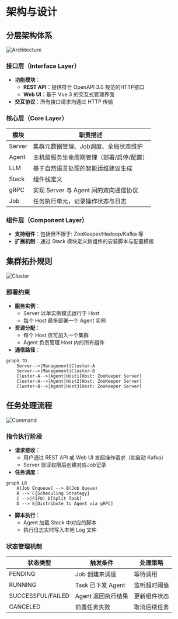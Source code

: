 # 架构与设计

## 分层架构体系
![Architecture](arch.png)
### 接口层（Interface Layer）
* **功能模块**：
    * **REST API**：提供符合 OpenAPI 3.0 规范的HTTP接口
    * **Web UI**：基于 Vue 3 的交互式管理界面
* **交互协议**：所有接口请求均通过 HTTP 传输

### 核心层（Core Layer）
| 模块     | 职责描述                       |
|--------|----------------------------|
| Server | 集群元数据管理、Job调度、全局状态维护       |
| Agent  | 主机级服务生命周期管理（部署/启停/配置）      |
| LLM    | 基于自然语言处理的智能运维建议生成          |
| Stack  | 组件栈定义                      |
| gRPC   | 实现 Server 与 Agent 间的双向通信协议 |
| Job    | 任务执行单元，记录操作状态与日志           |

### 组件层（Component Layer）
* **支持组件**：包括但不限于: ZooKeeper/Hadoop/Kafka 等
* **扩展机制**：通过 Stack 模块定义新组件的安装脚本与配置模板

## 集群拓扑规则
![Cluster](cluster.png)
### 部署约束
* **服务实例**：
    * Server 以单实例模式运行于 Host
    * 每个 Host 最多部署一个 Agent 实例
* **资源分配**：
    * 每个 Host 仅可加入一个集群
    * Agent 负责管理 Host 内的所有组件
* **通信路径**：
```mermaid
graph TD
    Server-->|Management|Cluster-A
    Server-->|Management|Cluster-B
    Cluster-A-->|Agent|Host1[Host: ZooKeeper Server]
    Cluster-A-->|Agent|Host2[Host: ZooKeeper Server]
    Cluster-B-->|Agent|Host3[Host: ZooKeeper Server]
```

## 任务处理流程
![Command](command.png)
### 指令执行阶段
* **请求接收**：
    * 用户通过 REST API 或 Web UI 发起操作请求（如启动 Kafka）
    * Server 验证权限后创建对应Job记录
* **任务调度**：
```mermaid
graph LR
    A[Job Enqueue] --> B(Job Queue)
    B --> C{Scheduling Strategy}
    C -->|FIFO| D[Split Task]
    D --> E[Distribute to Agent via gRPC]
```
* **脚本执行**：
    * Agent 加载 Stack 中对应的脚本
    * 执行日志实时写入本地 Log 文件

### 状态管理机制
| 状态类型              | 触发条件           | 处理策略   |
|-------------------|----------------|--------|
| PENDING           | Job 创建未调度      | 等待调用   |
| RUNNING           | Task 已下发 Agent | 监听超时阈值 |
| SUCCESSFUL/FAILED | Agent 返回执行结果   | 更新组件状态 |
| CANCELED          | 前置任务失败         | 取消后续任务 |